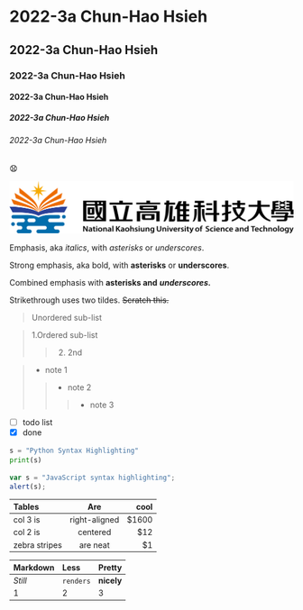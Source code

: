 # 2022-3a Chun-Hao Hsieh
## 2022-3a Chun-Hao Hsieh
### 2022-3a Chun-Hao Hsieh
#### 2022-3a Chun-Hao Hsieh
##### 2022-3a Chun-Hao Hsieh
###### 2022-3a Chun-Hao Hsieh

😧

![nkust](NKUSTICON.png "NKUST")

Emphasis, aka *italics*, with  *asterisks* or *underscores*.

Strong emphasis, aka bold, with **asterisks** or **underscores**.

Combined emphasis with **asterisks and** ***underscores.***

Strikethrough uses two tildes. ~~Scratch this.~~




>Unordered sub-list


>1.Ordered sub-list
>>2. 2nd


>+ note 1
>>+ note 2
>>>+ note 3

- [ ] todo list
- [x] done

```python
s = "Python Syntax Highlighting"
print(s)
```
```js
var s = "JavaScript syntax highlighting";
alert(s);
```

|Tables|Are|cool|
|:-----------|:-------------:|---------:|
|col 3 is|right-aligned|$1600|
|col 2 is|centered|$12|
|zebra stripes|are neat|$1|

|Markdown|Less|Pretty|
|:-|:-|:-|
|*Still*|`renders`|**nicely**|
|1|2|3|
